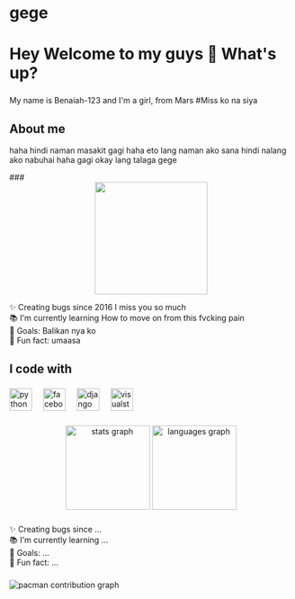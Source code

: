 # gege

<h1 align="left">Hey Welcome to my guys 👋 What's up?</h1>

###

<p align="left">My name is Benaiah-123 and I'm a girl, from Mars #Miss ko na siya </p>

###

<h2 align="left">About me</h2>
<p> haha hindi naman masakit gagi haha eto lang naman ako sana hindi nalang ako nabuhai haha gagi okay lang talaga gege</p>
###

<div align="center">
  <img height="200" src="https://i.imgflip.com/65efzo.gif"  />
</div>



<p align="left">✨ Creating bugs since 2016 I miss you so much <br>📚 I'm currently learning How to move on from this fvcking pain<br>🎯 Goals: Balikan nya ko <br>🎲 Fun fact: umaasa </p>

###

<h2 align="left">I code with</h2>

###

<div align="left">
</div>

###

<div align="left">
  <img src="https://cdn.jsdelivr.net/gh/devicons/devicon/icons/python/python-original.svg" height="40" alt="python logo"  />
  <img width="12" />
  <img src="https://cdn.jsdelivr.net/gh/devicons/devicon/icons/facebook/facebook-original.svg" height="40" alt="facebook logo"  />
  <img width="12" />
  <img src="https://cdn.jsdelivr.net/gh/devicons/devicon/icons/django/django-plain.svg" height="40" alt="django logo"  />
  <img width="12" />
  <img src="https://cdn.jsdelivr.net/gh/devicons/devicon/icons/visualstudio/visualstudio-plain.svg" height="40" alt="visualstudio logo"  />
</div>

###

<div align="center">
  <img src="https://github-readme-stats.vercel.app/api?username=Benaiah-123&hide_title=false&hide_rank=false&show_icons=true&include_all_commits=true&count_private=true&disable_animations=false&theme=dracula&locale=en&hide_border=false&order=1" height="150" alt="stats graph"  />
  <img src="https://github-readme-stats.vercel.app/api/top-langs?username=Benaiah-123&locale=en&hide_title=false&layout=compact&card_width=320&langs_count=5&theme=dracula&hide_border=false&order=2" height="150" alt="languages graph"  />
</div>

###

<p align="left">✨ Creating bugs since ...<br>📚 I'm currently learning ...<br>🎯 Goals: ...<br>🎲 Fun fact: ...</p>

###

<picture>
  <source media="(prefers-color-scheme: dark)" srcset="https://raw.githubusercontent.com/Benaiah-123/Benaiah-123/output/pacman-contribution-graph-dark.svg">
  <source media="(prefers-color-scheme: light)" srcset="https://raw.githubusercontent.com/Benaiah-123/Benaiah-123/output/pacman-contribution-graph.svg">
  <img alt="pacman contribution graph" src="https://raw.githubusercontent.com/Benaiah-123/Benaiah-123/output/pacman-contribution-graph.svg">
</picture>

###
